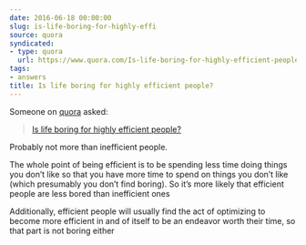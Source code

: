 ```yaml
---
date: 2016-06-18 00:00:00
slug: is-life-boring-for-highly-effi
source: quora
syndicated:
- type: quora
  url: https://www.quora.com/Is-life-boring-for-highly-efficient-people/answer/Roy-Tang
tags:
- answers
title: Is life boring for highly efficient people?
---
```


Someone on [quora](https://quora.com) asked:

> [Is life boring for highly efficient people?](https://www.quora.com/Is-life-boring-for-highly-efficient-people/answer/Roy-Tang)


Probably not more than inefficient people.

The whole point of being efficient is to be spending less time doing things you don’t like so that you have more time to spend on things you don’t like (which presumably you don’t find boring). So it’s more likely that efficient people are less bored than inefficient ones

Additionally, efficient people will usually find the act of optimizing to become more efficient in and of itself to be an endeavor worth their time, so that part is not boring either